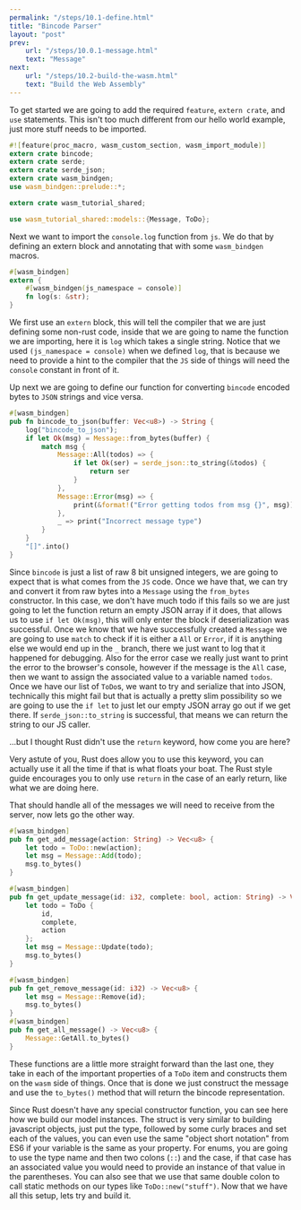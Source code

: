 ```yaml
---
permalink: "/steps/10.1-define.html"
title: "Bincode Parser"
layout: "post"
prev: 
    url: "/steps/10.0.1-message.html"
    text: "Message"
next: 
    url: "/steps/10.2-build-the-wasm.html"
    text: "Build the Web Assembly"
---
```

<div class="explain">
To get started we are going to add the required <code>feature</code>, <code>extern crate</code>, and <code>use</code> statements. This isn't too much different from our hello world example, just more stuff needs to be imported.
</div>

```rust
#![feature(proc_macro, wasm_custom_section, wasm_import_module)]
extern crate bincode;
extern crate serde;
extern crate serde_json;
extern crate wasm_bindgen;
use wasm_bindgen::prelude::*;

extern crate wasm_tutorial_shared;

use wasm_tutorial_shared::models::{Message, ToDo};
```
<div class="explain">
Next we want to import the <code>console.log</code> function from <code>js</code>. We do that by defining an extern block and annotating that with some <code>wasm_bindgen</code> macros.
</div>

```rust
#[wasm_bindgen]
extern {
    #[wasm_bindgen(js_namespace = console)]
    fn log(s: &str);
}
```
<div class="explain">
<p>
We first use an <code>extern</code> block, this will tell the compiler that we are just defining some non-rust code, inside that we are going to name the function we are importing, here it is <code>log</code> which takes a single string. Notice that we used <code>(js_namespace = console)</code> when we defined <code>log</code>, that is because we need to provide a hint to the compiler that the <code>JS</code> side of things will need the <code>console</code> constant in front of it.
</p>
<p>
Up next we are going to define our function for converting <code>bincode</code> encoded bytes to <code>JSON</code> strings and vice versa.
</p>
</div>

```rust
#[wasm_bindgen]
pub fn bincode_to_json(buffer: Vec<u8>) -> String {
    log("bincode_to_json");
    if let Ok(msg) = Message::from_bytes(buffer) {
        match msg {
            Message::All(todos) => {
                if let Ok(ser) = serde_json::to_string(&todos) {
                    return ser
                }
            },
            Message::Error(msg) => {
                print(&format!("Error getting todos from msg {}", msg));
            },
            _ => print("Incorrect message type")
        }
    }
    "[]".into()
}
```
<div class="explain">
<p>Since <code>bincode</code> is just a list of raw 8 bit unsigned integers, we are going to expect that is what comes from the <code>JS</code> code. Once we have that, we can try and convert it from raw bytes into a <code>Message</code> using the <code>from_bytes</code> constructor. In this case, we don't have much todo if this fails so we are just going to let the function return an empty JSON array if it does, that allows us to use <code>if let Ok(msg)</code>, this will only enter the block if deserialization was successful. Once we know that we have successfully created a <code>Message</code> we are going to use <code>match</code> to check if it is either a <code>All</code> or <code>Error</code>, if it is anything else we would end up in the <code>_</code> branch, there we just want to log that it happened for debugging. Also for the error case we really just want to print the error to the browser's console, however if the message is the <code>All</code> case, then we want to assign the associated value to a variable named <code>todos</code>. Once we have our list of <code>ToDo</code>s, we want to try and serialize that into JSON, technically this might fail but that is actually a pretty slim possibility so we are going to use the <code>if let</code> to just let our empty JSON array go out if we get there. If <code>serde_json::to_string</code> is successful, that means we can return the string to our JS caller.
</p>
<p>
...but I thought Rust didn't use the <code>return</code> keyword, how come you are here?
</p>
<p>Very astute of you, Rust does allow you to use this keyword, you can actually use it all the time if that is what floats your boat. The Rust style guide encourages you to only use <code>return</code> in the case of an early return, like what we are doing here.
</p>
<p>That should handle all of the messages we will need to receive from the server, now lets go the other way.</p>
</div>

```rust
#[wasm_bindgen]
pub fn get_add_message(action: String) -> Vec<u8> {
    let todo = ToDo::new(action);
    let msg = Message::Add(todo);
    msg.to_bytes()
}

#[wasm_bindgen]
pub fn get_update_message(id: i32, complete: bool, action: String) -> Vec<u8> {
    let todo = ToDo {
        id,
        complete,
        action
    };
    let msg = Message::Update(todo);
    msg.to_bytes()
}

#[wasm_bindgen]
pub fn get_remove_message(id: i32) -> Vec<u8> {
    let msg = Message::Remove(id);
    msg.to_bytes()
}
#[wasm_bindgen]
pub fn get_all_message() -> Vec<u8> {
    Message::GetAll.to_bytes()
}
```
<div class="explain">
<p>These functions are a little more straight forward than the last one, they take in each of the important properties of a <code>ToDo</code> item and constructs them on the <code>wasm</code> side of things. Once that is done we just construct the message and use the <code>to_bytes()</code> method that will return the bincode representation.</p>
<p>
Since Rust doesn't have any special constructor function, you can see here how we build our model instances. The struct is very similar to building javascript objects, just put the type, followed by some curly braces and set each of the values, you can even use the same "object short notation" from ES6 if your variable is the same as your property. For enums, you are going to use the type name and then two colons (<code>::</code>) and the case, if that case has an associated value you would need to provide an instance of that value in the parentheses. You can also see that we use that same double colon to call static methods on our types like <code>ToDo::new("stuff")</code>. Now that we have all this setup, lets try and build it.
</p>
</div>
